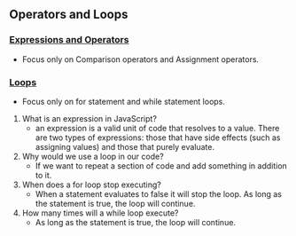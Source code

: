## Operators and Loops

### [Expressions and Operators](https://developer.mozilla.org/en-US/docs/Web/JavaScript/Guide/Expressions_and_Operators)
   - Focus only on Comparison operators and Assignment operators.
### [Loops](https://developer.mozilla.org/en-US/docs/Web/JavaScript/Guide/Loops_and_iteration)
   - Focus only on for statement and while statement loops.

1. What is an expression in JavaScript?
    - an expression is a valid unit of code that resolves to a value. There are two types of expressions: those that have side effects (such as assigning values) and those that purely evaluate.
2. Why would we use a loop in our code?
    - If we want to repeat a section of code and add something in addition to it. 
3. When does a for loop stop executing?
    - When a statement evaluates to false it will stop the loop. As long as the statement is true, the loop will continue. 
4. How many times will a while loop execute?
    - As long as the statement is true, the loop will continue. 